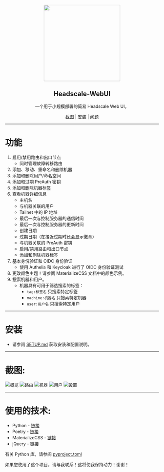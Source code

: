 <p align="center">
  <a href="https://github.com/juanfont/headscale">
    <img src="static/img/headscale3-dots.png" width="250">
  </a>
</p>

<h2 align="center">Headscale-WebUI</h3>

<p align="center">
  一个用于小规模部署的简易 Headscale Web UI。
</p>
<p align="center">
  <a href="#Screenshots">截图</a> | <a href="SETUP.md">安装</a> | <a href="https://github.com/iFargle/headscale-webui/issues">问题</a>
</p>

---

# 功能
1. 启用/禁用路由和出口节点
   * 同时管理故障转移路由
2. 添加、移动、重命名和删除机器
3. 添加和删除用户/命名空间
4. 添加和过期 PreAuth 密钥
5. 添加和删除机器标签
6. 查看机器详细信息
   * 主机名
   * 与机器关联的用户
   * Tailnet 中的 IP 地址
   * 最后一次与控制服务器的通信时间
   * 最后一次与控制服务器的更新时间
   * 创建日期
   * 过期日期（在接近过期时还会显示徽章）
   * 与机器关联的 PreAuth 密钥
   * 启用/禁用路由和出口节点
   * 添加和删除机器标签
7. 基本身份验证和 OIDC 身份验证
   * 使用 Authelia 和 Keycloak 进行了 OIDC 身份验证测试
8. 更改颜色主题！请参阅 MaterializeCSS 文档中的颜色示例。
9. 搜索机器和用户。
   * 机器具有可用于筛选搜索的标签：
     * `tag:标签名` 只搜索特定标签
     * `machine:机器名` 只搜索特定机器
     * `user:用户名` 只搜索特定用户

---

# 安装
* 请参阅 [SETUP.md](SETUP.md) 获取安装和配置说明。

---

# 截图:
![概览](screenshots/overview.png)
![路由](screenshots/routes.png)
![机器](screenshots/machines.png)
![用户](screenshots/users.png)
![设置](screenshots/settings.png)

---

# 使用的技术:
* Python - [链接](https://www.python.org/)
* Poetry - [链接](https://python-poetry.org/)
* MaterializeCSS - [链接](https://github.com/Dogfalo/materialize)
* jQuery - [链接](https://jquery.com/)

有关 Python 库，请参阅 [pyproject.toml](pyproject.toml)

如果您使用了这个项目，请与我联系！这将使我保持动力！谢谢！
